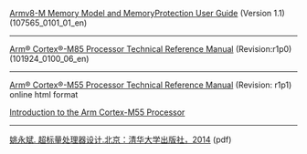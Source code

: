 [Armv8-M Memory Model and MemoryProtection User Guide][id_link1] (Version 1.1)(107565_0101_01_en)
 ___ 
[Arm® Cortex®-M85 Processor Technical Reference Manual][id_link2] (Revision:r1p0) (101924_0100_06_en)
 ___ 
[Arm® Cortex®-M55 Processor Technical Reference Manual][id_link3] (Revision: r1p1) online html format

[Introduction to the Arm Cortex-M55 Processor][id_link4]
 ___ 
[姚永斌. 超标量处理器设计.北京：清华大学出版社，2014][id_link5] (pdf)



[id_link1]: https://documentation-service.arm.com/static/64c783b138511951cb7a2575?token=
[id_link2]: https://documentation-service.arm.com/static/641a35e18df5201251be9dec?token=
[id_link3]: https://developer.arm.com/documentation/101051/latest/
[id_link4]: https://armkeil.blob.core.windows.net/developer/Files/pdf/white-paper/introduction-to-arm-cortex-m55-processor.pdf
[id_link5]: https://github.com/merlindu/Computer-Science-Textbooks/blob/master/%E8%B6%85%E6%A0%87%E9%87%8F%E5%A4%84%E7%90%86%E5%99%A8%E8%AE%BE%E8%AE%A1.pdf

